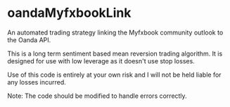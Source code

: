 # oandaMyfxbookLink
An automated trading strategy linking the Myfxbook community outlook to the Oanda API.  

This is a long term sentiment based mean reversion trading algorithm.  It is designed for use with low leverage as it doesn't use stop losses.

Use of this code is entirely at your own risk and I will not be held liable for any losses incurred.

Note: The code should be modified to handle errors correctly.
